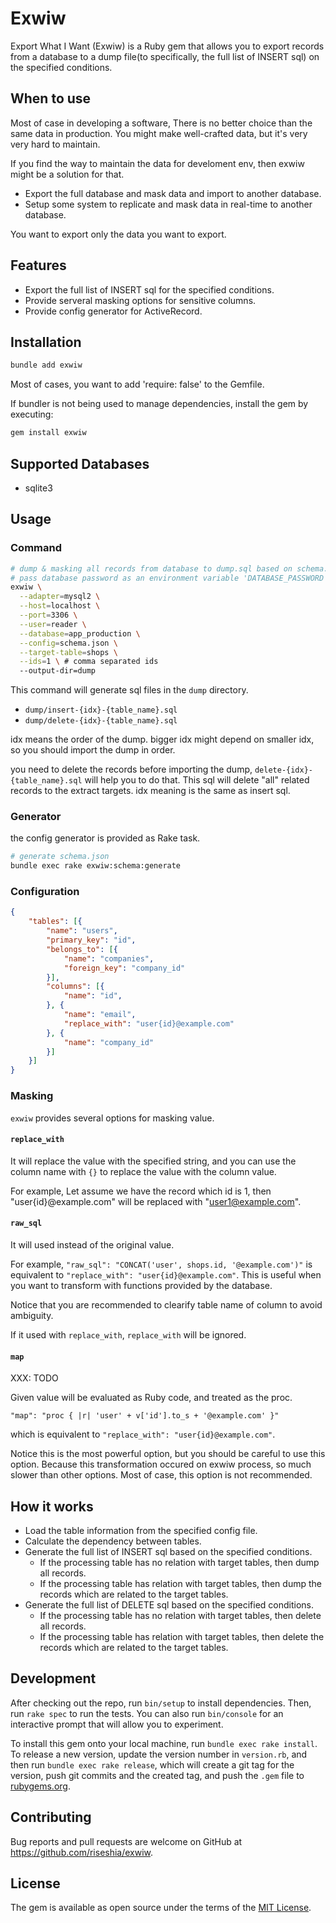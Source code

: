 # Exwiw

Export What I Want (Exwiw) is a Ruby gem that allows you to export records from a database to a dump file(to specifically, the full list of INSERT sql) on the specified conditions.

## When to use

Most of case in developing a software, There is no better choice than the same data in production.
You might make well-crafted data, but it's very very hard to maintain.

If you find the way to maintain the data for develoment env, then exwiw might be a solution for that.

- Export the full database and mask data and import to another database.
- Setup some system to replicate and mask data in real-time to another database.


You want to export only the data you want to export.

## Features

- Export the full list of INSERT sql for the specified conditions.
- Provide serveral masking options for sensitive columns.
- Provide config generator for ActiveRecord.

## Installation

```bash
bundle add exwiw
```

Most of cases, you want to add 'require: false' to the Gemfile.

If bundler is not being used to manage dependencies, install the gem by executing:

```bash
gem install exwiw
```

## Supported Databases

- sqlite3

## Usage

### Command

```bash
# dump & masking all records from database to dump.sql based on schema.json
# pass database password as an environment variable 'DATABASE_PASSWORD'
exwiw \
  --adapter=mysql2 \
  --host=localhost \
  --port=3306 \
  --user=reader \
  --database=app_production \
  --config=schema.json \
  --target-table=shops \
  --ids=1 \ # comma separated ids
  --output-dir=dump
```

This command will generate sql files in the `dump` directory.

- `dump/insert-{idx}-{table_name}.sql`
- `dump/delete-{idx}-{table_name}.sql`

idx means the order of the dump. bigger idx might depend on smaller idx,
so you should import the dump in order.

you need to delete the records before importing the dump,
`delete-{idx}-{table_name}.sql` will help you to do that.
This sql will delete "all" related records to the extract targets.
idx meaning is the same as insert sql.

### Generator

the config generator is provided as Rake task.

```bash
# generate schema.json
bundle exec rake exwiw:schema:generate
```

### Configuration

```json
{
    "tables": [{
        "name": "users",
        "primary_key": "id",
        "belongs_to": [{
            "name": "companies",
            "foreign_key": "company_id"
        }],
        "columns": [{
            "name": "id",
        }, {
            "name": "email",
            "replace_with": "user{id}@example.com"
        }, {
            "name": "company_id"
        }]
    }]
}
```

### Masking

`exwiw` provides several options for masking value.

#### `replace_with`

It will replace the value with the specified string,
and you can use the column name with `{}` to replace the value with the column value.

For example, Let assume we have the record which id is 1,
then "user{id}@example.com" will be replaced with "user1@example.com".

#### `raw_sql`

It will used instead of the original value.

For example, `"raw_sql": "CONCAT('user', shops.id, '@example.com')"` is equivalent to
`"replace_with": "user{id}@example.com"`.
This is useful when you want to transform with functions provided by the database.

Notice that you are recommended to clearify table name of column to avoid ambiguity.

If it used with `replace_with`, `replace_with` will be ignored.

#### `map`

XXX: TODO

Given value will be evaluated as Ruby code, and treated as the proc.

```
"map": "proc { |r| 'user' + v['id'].to_s + '@example.com' }"
```

which is equivalent to `"replace_with": "user{id}@example.com"`.

Notice this is the most powerful option, but you should be careful to use this option.
Because this transformation occured on exwiw process, so much slower than other options.
Most of case, this option is not recommended.

## How it works

- Load the table information from the specified config file.
- Calculate the dependency between tables.
- Generate the full list of INSERT sql based on the specified conditions.
  - If the processing table has no relation with target tables, then dump all records.
  - If the processing table has relation with target tables, then dump the records which are related to the target tables.
- Generate the full list of DELETE sql based on the specified conditions.
  - If the processing table has no relation with target tables, then delete all records.
  - If the processing table has relation with target tables, then delete the records which are related to the target tables.

## Development

After checking out the repo, run `bin/setup` to install dependencies. Then, run `rake spec` to run the tests. You can also run `bin/console` for an interactive prompt that will allow you to experiment.

To install this gem onto your local machine, run `bundle exec rake install`. To release a new version, update the version number in `version.rb`, and then run `bundle exec rake release`, which will create a git tag for the version, push git commits and the created tag, and push the `.gem` file to [rubygems.org](https://rubygems.org).

## Contributing

Bug reports and pull requests are welcome on GitHub at https://github.com/riseshia/exwiw.

## License

The gem is available as open source under the terms of the [MIT License](https://opensource.org/licenses/MIT).
